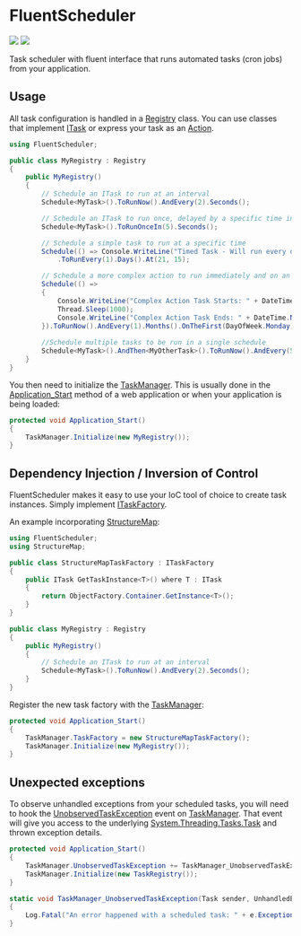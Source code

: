 # FluentScheduler

[![][build-img]][build]
[![][nuget-img]][nuget]

Task scheduler with fluent interface that runs automated tasks (cron jobs) from your application.

## Usage

All task configuration is handled in a [Registry] class.
You can use classes that implement [ITask] or express your task as an [Action].

```cs
using FluentScheduler;

public class MyRegistry : Registry
{
    public MyRegistry()
    {
        // Schedule an ITask to run at an interval
        Schedule<MyTask>().ToRunNow().AndEvery(2).Seconds();

        // Schedule an ITask to run once, delayed by a specific time interval
        Schedule<MyTask>().ToRunOnceIn(5).Seconds();

        // Schedule a simple task to run at a specific time
        Schedule(() => Console.WriteLine("Timed Task - Will run every day at 9:15pm: " + DateTime.Now))
            .ToRunEvery(1).Days().At(21, 15);

        // Schedule a more complex action to run immediately and on an monthly interval
        Schedule(() =>
        {
            Console.WriteLine("Complex Action Task Starts: " + DateTime.Now);
            Thread.Sleep(1000);
            Console.WriteLine("Complex Action Task Ends: " + DateTime.Now);
        }).ToRunNow().AndEvery(1).Months().OnTheFirst(DayOfWeek.Monday).At(3, 0);
        
        //Schedule multiple tasks to be run in a single schedule
        Schedule<MyTask>().AndThen<MyOtherTask>().ToRunNow().AndEvery(5).Minutes();
    }
} 
```

You then need to initialize the [TaskManager].
This is usually done in the [Application_Start] method of a web application or when your application is being loaded:

```cs
protected void Application_Start()
{
    TaskManager.Initialize(new MyRegistry()); 
} 
```

## Dependency Injection / Inversion of Control

FluentScheduler makes it easy to use your IoC tool of choice to create task instances.
Simply implement [ITaskFactory].

An example incorporating [StructureMap]:

```cs
using FluentScheduler;
using StructureMap;

public class StructureMapTaskFactory : ITaskFactory
{
    public ITask GetTaskInstance<T>() where T : ITask
    {
        return ObjectFactory.Container.GetInstance<T>();
    }
}

public class MyRegistry : Registry
{
    public MyRegistry()
    {
        // Schedule an ITask to run at an interval
        Schedule<MyTask>().ToRunNow().AndEvery(2).Seconds();
    }
} 
```

Register the new task factory with the [TaskManager]:

```cs
protected void Application_Start()
{
    TaskManager.TaskFactory = new StructureMapTaskFactory();
    TaskManager.Initialize(new MyRegistry()); 
}
```

## Unexpected exceptions

To observe unhandled exceptions from your scheduled tasks, you will need to hook the [UnobservedTaskException] event on [TaskManager].
That event will give you access to the underlying [System.Threading.Tasks.Task] and thrown exception details.

```cs
protected void Application_Start()
{
    TaskManager.UnobservedTaskException += TaskManager_UnobservedTaskException;
    TaskManager.Initialize(new TaskRegistry());
}

static void TaskManager_UnobservedTaskException(Task sender, UnhandledExceptionEventArgs e)
{
    Log.Fatal("An error happened with a scheduled task: " + e.ExceptionObject);
}
```

[build]:     https://ci.appveyor.com/project/TallesL/fluentscheduler
[build-img]: https://ci.appveyor.com/api/projects/status/rvgyhrs904qsxlho

[nuget]:     http://badge.fury.io/nu/fluentscheduler
[nuget-img]: https://badge.fury.io/nu/fluentscheduler.png

[Registry]:                    FluentScheduler/Registry.cs
[ITask]:                       FluentScheduler/ITask.cs
[Action]:                      https://msdn.microsoft.com/library/System.Action
[TaskManager]:                 FluentScheduler/TaskManager.cs
[ITaskFactory]:                FluentScheduler/TaskFactory.cs
[StructureMap]:                http://structuremap.github.io
[Application_Start]:           https://msdn.microsoft.com/library/ms178473
[UnobservedTaskException]:     FluentScheduler/TaskManager.cs#L18
[System.Threading.Tasks.Task]: https://msdn.microsoft.com/library/System.Threading.Tasks.Task
